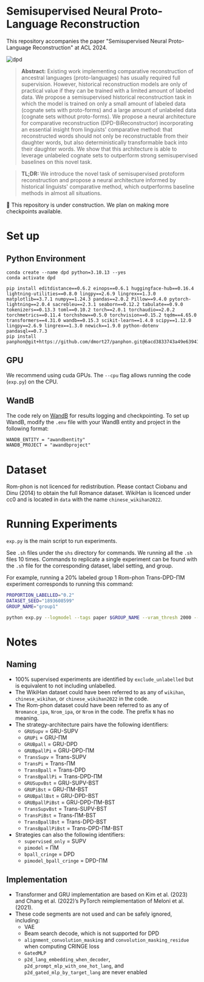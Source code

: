# Semisupervised Neural Proto-Language Reconstruction

This repository accompanies the paper "Semisupervised Neural Proto-Language Reconstruction" at ACL 2024.

![dpd](https://github.com/cmu-llab/dpd/assets/38693485/a44fee52-3098-4e29-bc72-ec1c630abe56)

> **Abstract:** Existing work implementing comparative reconstruction of ancestral languages (proto-languages) has usually required full supervision. However, historical reconstruction models are only of practical value if they can be trained with a limited amount of labeled data. We propose a semisupervised historical reconstruction task in which the model is trained on only a small amount of labeled data (cognate sets with proto-forms) and a large amount of unlabeled data (cognate sets without proto-forms). We propose a neural architecture for comparative reconstruction (DPD-BiReconstructor) incorporating an essential insight from linguists' comparative method: that reconstructed words should not only be reconstructable from their daughter words, but also deterministically transformable back into their daughter words. We show that this architecture is able to leverage unlabeled cognate sets to outperform strong semisupervised baselines on this novel task.

> **TL;DR:** We introduce the novel task of semisupervised protoform reconstruction and propose a neural architecture informed by historical linguists' comparative method, which outperforms baseline methods in almost all situations.

🚧 This repository is under construction. We plan on making more checkpoints available.

# Set up

## Python Environment

```
conda create --name dpd python=3.10.13 --yes
conda activate dpd

pip install editdistance==0.6.2 einops==0.6.1 huggingface-hub==0.16.4 lightning-utilities==0.8.0 lingpy==2.6.9 lingrex==1.3.0 matplotlib==3.7.1 numpy==1.24.3 pandas==2.0.2 Pillow==9.4.0 pytorch-lightning==2.0.4 sacrebleu==2.3.1 seaborn==0.12.2 tabulate==0.9.0 tokenizers==0.13.3 toml==0.10.2 torch==2.0.1 torchaudio==2.0.2 torchmetrics==0.11.4 torchshow==0.5.0 torchvision==0.15.2 tqdm==4.65.0 transformers==4.31.0 wandb==0.15.3 scikit-learn==1.4.0 scipy==1.12.0 lingpy==2.6.9 lingrex==1.3.0 newick==1.9.0 python-dotenv pandasql==0.7.3
pip install panphon@git+https://github.com/dmort27/panphon.git@6acd3833743a49e63941a0b740ee69eae1dafc1c
```

## GPU

We recommend using cuda GPUs. The `--cpu` flag allows running the code (`exp.py`) on the CPU.

## WandB

The code rely on [WandB](https://wandb.ai/) for results logging and checkpointing. To set up WandB, modify the `.env` file with your WandB entity and project in the following format:

```txt
WANDB_ENTITY = "awandbentity"
WANDB_PROJECT = "awandbproject"
```

# Dataset

Rom-phon is not licenced for redistribution. Please contact Ciobanu and Dinu (2014) to obtain the full Romance dataset. WikiHan is licenced under cc0 and is located in `data` with the name `chinese_wikihan2022`.

# Running Experiments

`exp.py` is the main script to run experiments. 

See `.sh` files under the `shs` directory for commands. We running all the `.sh` files 10 times. Commands to replicate a single experiment can be found with the `.sh` file for the corresponding dataset, label setting, and group.

For example, running a 20% labeled group 1 Rom-phon Trans-DPD-ΠM experiment corresponds to running this command:

```sh
PROPORTION_LABELLED="0.2"
DATASET_SEED="1893608599"
GROUP_NAME="group1"

python exp.py --logmodel --tags paper $GROUP_NAME --vram_thresh 2000 --architecture=Transformer --batch_size=256 --beta1=0.9 --beta2=0.999 --check_val_every_n_epoch=1 --cringe_alpha=0.3294570624337493 --cringe_k=2 --d2p_dropout_p=0.3452534566458349 --d2p_embedding_dim=384 --d2p_feedforward_dim=512 --d2p_inference_decode_max_length=30 --d2p_max_len=128 --d2p_nhead=8 --d2p_num_decoder_layers=2 --d2p_num_encoder_layers=2 --d2p_recon_loss_weight=1.0333179173348133 --d2p_use_lang_separaters=True --dataset=Nromance_ipa --datasetseed=$DATASET_SEED --emb_pred_loss_weight=0.4612113930336585 --eps=1e-08 --lr=0.0006180685060490792 --max_epochs=206 --min_daughters=1 --p2d_all_lang_summary_only=True --p2d_dropout_p=0.31684496334382184 --p2d_embedding_dim=256 --p2d_feedforward_dim=512 --p2d_inference_decode_max_length=30 --p2d_loss_on_gold_weight=0.5989036965133778 --p2d_loss_on_pred_weight=0.8703013320652477 --p2d_max_len=128 --p2d_nhead=8 --p2d_num_decoder_layers=2 --p2d_num_encoder_layers=2 --pi_consistency_rampup_length=23 --pi_consistency_type=mse --pi_max_consistency_scaling=301.2992611249976 --proportion_labelled=$PROPORTION_LABELLED --skip_daughter_tone=False --skip_protoform_tone=False --strat=pimodel_bpall_cringe --test_val_batch_size=256 --universal_embedding=True --universal_embedding_dim=384 --use_xavier_init=True --warmup_epochs=29 --weight_decay=1e-07
```

# Notes

## Naming

- 100% supervised experiments are identified by `exclude_unlabelled` but is equivalent to not including unlabelled.
- The WikiHan dataset could have been referred to as any of `wikihan`, `chinese_wikihan`, or `chinese_wikihan2022` in the code.
- The Rom-phon dataset could have been referred to as any of `Nromance_ipa`, `Nrom_ipa`, or `Nrom` in the code. The prefix `N` has no meaning.
- The strategy-architecture pairs have the following identifiers:
    - `GRUSupv` = GRU-SUPV
    - `GRUPi` = GRU-ΠM
    - `GRUBpall` = GRU-DPD
    - `GRUBpallPi` = GRU-DPD-ΠM
    - `TransSupv` = Trans-SUPV
    - `TransPi` = Trans-ΠM
    - `TransBpall` = Trans-DPD
    - `TransBpallPi` = Trans-DPD-ΠM
    - `GRUSupvBst` = GRU-SUPV-BST
    - `GRUPiBst` = GRU-ΠM-BST
    - `GRUBpallBst` = GRU-DPD-BST
    - `GRUBpallPiBst` = GRU-DPD-ΠM-BST
    - `TransSupvBst` = Trans-SUPV-BST
    - `TransPiBst` = Trans-ΠM-BST
    - `TransBpallBst` = Trans-DPD-BST
    - `TransBpallPiBst` = Trans-DPD-ΠM-BST
- Strategies can also the following identifiers:
    - `supervised_only` = SUPV
    - `pimodel` = ΠM
    - `bpall_cringe` = DPD
    - `pimodel_bpall_cringe` = DPD-ΠM

## Implementation

- Transformer and GRU implementation are based on Kim et al. (2023) and Chang et al. (2022)’s PyTorch reimplementation of Meloni et al. (2021).
- These code segments are not used and can be safely ignored, including:
    - VAE
    - Beam search decode, which is not supported for DPD
    - `alignment_convolution_masking` and `convolution_masking_residue` when computing CRINGE loss
    - `GatedMLP`
    - `p2d_lang_embedding_when_decoder`, `p2d_prompt_mlp_with_one_hot_lang`, and `p2d_gated_mlp_by_target_lang` are never enabled
